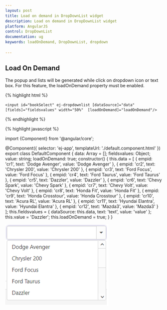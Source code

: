 ```yaml
---
layout: post
title: Load on demand in DropDownList widget
description: Load on demand in DropDownList widget
platform: AngularJS
control: DropDownList
documentation: ug
keywords: loadOnDemand, DropDownList, dropdown

---
```

## Load On Demand

The popup and lists will be generated while click on dropdown icon or text box. For this feature, the loadOnDemand property must be enabled.

{% highlight html %}

    <input id="bookSelect" ej-dropdownlist [dataSource]="data" [fields]="fieldsvalues" width="50%"  [loadOnDemand]="loadOnDemand"/>
     
{% endhighlight %}

{% highlight javascript %}

import {Component} from '@angular/core';

@Component({
    selector: 'ej-app',
    templateUrl: './default.component.html'
})
export class DefaultComponent {
    data: Array<Object> = [];
    fieldsvalues: Object;
    value: string;
	loadOnDemand: true;
    constructor() {
        this.data = [
            { empid: 'cr1', text: 'Dodge Avenger', value: 'Dodge Avenger' },
            { empid: 'cr2', text: 'Chrysler 200', value: 'Chrysler 200' },
            { empid: 'cr3', text: 'Ford Focus', value: 'Ford Focus' },
            { empid: 'cr4', text: 'Ford Taurus', value: 'Ford Taurus' },
            { empid: 'cr5', text: 'Dazzler', value: 'Dazzler' },
            { empid: 'cr6', text: 'Chevy Spark', value: 'Chevy Spark' },
            { empid: 'cr7', text: 'Chevy Volt', value: 'Chevy Volt' },
            { empid: 'cr8', text: 'Honda Fit', value: 'Honda Fit' },
            { empid: 'cr9', text: 'Honda Crosstour', value: 'Honda Crosstour' },
            { empid: 'cr10', text: 'Acura RL', value: 'Acura RL' },
            { empid: 'cr11', text: 'Hyundai Elantra', value: 'Hyundai Elantra' },
            { empid: 'cr12', text: 'Mazda3', value: 'Mazda3' }
        ];
        this.fieldsvalues = { dataSource: this.data, text: 'text', value: 'value' };
        this.value = 'Dazzler';
		this.loadOnDemand = true;
    }
}

![](LoadOnDemand/loadondemand.png)